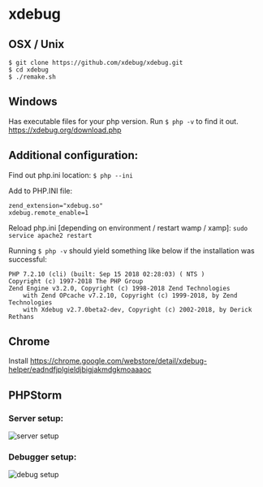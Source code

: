 # xdebug
OSX / Unix
---
```
$ git clone https://github.com/xdebug/xdebug.git
$ cd xdebug
$ ./remake.sh
```
Windows
---
Has executable files for your php version. 
Run `$ php -v` to find it out. 
https://xdebug.org/download.php

Additional configuration:
---
Find out php.ini location:
`$ php --ini`

Add to PHP.INI file:
```
zend_extension="xdebug.so"
xdebug.remote_enable=1
```

Reload php.ini [depending on environment / restart wamp / xamp]:
```sudo service apache2 restart```

Running `$ php -v` should yield something like below if the installation was successful:
```
PHP 7.2.10 (cli) (built: Sep 15 2018 02:28:03) ( NTS )
Copyright (c) 1997-2018 The PHP Group
Zend Engine v3.2.0, Copyright (c) 1998-2018 Zend Technologies
    with Zend OPcache v7.2.10, Copyright (c) 1999-2018, by Zend Technologies
    with Xdebug v2.7.0beta2-dev, Copyright (c) 2002-2018, by Derick Rethans
```

Chrome
---
Install https://chrome.google.com/webstore/detail/xdebug-helper/eadndfjplgieldjbigjakmdgkmoaaaoc

PHPStorm
---
### Server setup:
![server setup](https://i.imgur.com/TA3k0zH.png)

### Debugger setup:
![debug setup](https://i.imgur.com/0mxw1E3.png)

